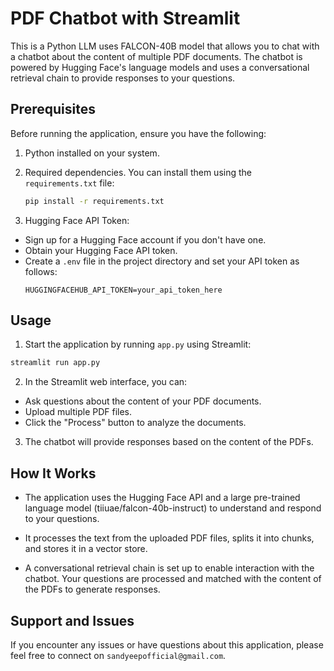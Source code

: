 # PDF Chatbot with Streamlit

This is a Python LLM uses FALCON-40B model that allows you to chat with a chatbot about the content of multiple PDF documents. The chatbot is powered by Hugging Face's language models and uses a conversational retrieval chain to provide responses to your questions.

## Prerequisites

Before running the application, ensure you have the following:

1. Python installed on your system.

2. Required dependencies. You can install them using the `requirements.txt` file:

   ```bash
   pip install -r requirements.txt
     ```
3. Hugging Face API Token:
- Sign up for a Hugging Face account if you don't have one.
- Obtain your Hugging Face API token.
- Create a `.env` file in the project directory and set your API token as follows:
  ```
  HUGGINGFACEHUB_API_TOKEN=your_api_token_here
  ```

## Usage

1. Start the application by running `app.py` using Streamlit:

```bash
streamlit run app.py 
```
2. In the Streamlit web interface, you can:

- Ask questions about the content of your PDF documents.
- Upload multiple PDF files.
- Click the "Process" button to analyze the documents.

3. The chatbot will provide responses based on the content of the PDFs.

## How It Works
- The application uses the Hugging Face API and a large pre-trained language model (tiiuae/falcon-40b-instruct) to understand and respond to your questions.

- It processes the text from the uploaded PDF files, splits it into chunks, and stores it in a vector store.

- A conversational retrieval chain is set up to enable interaction with the chatbot. Your questions are processed and matched with the content of the PDFs to generate responses.

## Support and Issues
If you encounter any issues or have questions about this application, please feel free to connect on ```sandyeepofficial@gmail.com```.